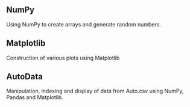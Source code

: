 ## NumPy 
Using NumPy to create arrays and generate random numbers.

## Matplotlib
Construction of various plots using Matplotlib 

## AutoData
Manipulation, indexing and display of data from Auto.csv using NumPy, Pandas and Matplotlib.

